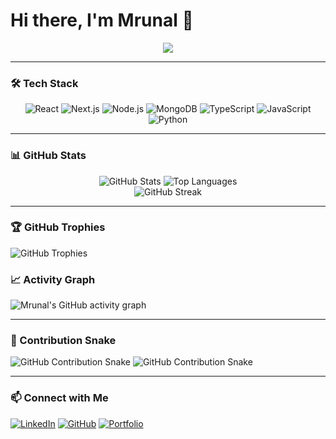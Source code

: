 # Hi there, I'm Mrunal 👋

<div align="center">
  <img src="https://readme-typing-svg.vercel.app/?lines=🚀%20Full%20Stack%20Developer;💻%20Next.js%20%7C%20React%20%7C%20Node.js;🌱%20Open%20Source%20Contributor&center=true&size=25&pause=3000&color=37BCF6">
</div>  

---

### 🛠 Tech Stack

<div align="center">
  <img src="https://img.shields.io/badge/React-20232A?style=for-the-badge&logo=react&logoColor=61DAFB" alt="React">
  <img src="https://img.shields.io/badge/Next.js-black?style=for-the-badge&logo=next.js&logoColor=white" alt="Next.js">
  <img src="https://img.shields.io/badge/Node.js-43853D?style=for-the-badge&logo=node.js&logoColor=white" alt="Node.js">
  <img src="https://img.shields.io/badge/MongoDB-4EA94B?style=for-the-badge&logo=mongodb&logoColor=white" alt="MongoDB">
  <img src="https://img.shields.io/badge/TypeScript-007ACC?style=for-the-badge&logo=typescript&logoColor=white" alt="TypeScript">
  <img src="https://img.shields.io/badge/JavaScript-F7DF1E?style=for-the-badge&logo=javascript&logoColor=black" alt="JavaScript">
  <img src="https://img.shields.io/badge/Python-3776AB?style=for-the-badge&logo=python&logoColor=white" alt="Python">
</div>

---

### 📊 GitHub Stats

<div align="center">
  <img src="https://github-readme-stats.vercel.app/api?username=Mrunu2122&show_icons=true&theme=radical&hide_border=true&bg_color=0D1117" alt="GitHub Stats">
  <img src="https://github-readme-stats.vercel.app/api/top-langs/?username=Mrunu2122&layout=compact&theme=radical&hide_border=true&bg_color=0D1117" alt="Top Languages">
</div>

<div align="center">
  <img src="https://streak-stats.demolab.com?user=Mrunu2122&theme=radical&hide_border=true&background=0D1117" alt="GitHub Streak">
</div>

---

### 🏆 GitHub Trophies
![GitHub Trophies](https://github-profile-trophy.vercel.app/?username=Mrunu2122&theme=dark&no-frame=false&no-bg=false&margin-w=4)

### 📈 Activity Graph
![Mrunal's GitHub activity graph](https://github-readme-activity-graph.vercel.app/graph?username=Mrunu2122&theme=react-dark&hide_border=true&area=true)

---

### 🐍 Contribution Snake

![GitHub Contribution Snake](./dist/snake.svg#gh-light-mode-only)
![GitHub Contribution Snake](./dist/snake-dark.svg#gh-dark-mode-only)

---

### 📫 Connect with Me
[![LinkedIn](https://img.shields.io/badge/LinkedIn-0A66C2?style=for-the-badge&logo=linkedin&logoColor=white)](https://linkedin.com/in/mrunal-soshte-238a372ba)
[![GitHub](https://img.shields.io/badge/GitHub-100000?style=for-the-badge&logo=github&logoColor=white)](https://github.com/Mrunu2122)
[![Portfolio](https://img.shields.io/badge/Portfolio-000000?style=for-the-badge&logo=vercel&logoColor=white)](https://portfolio-mrunal.vercel.app)

